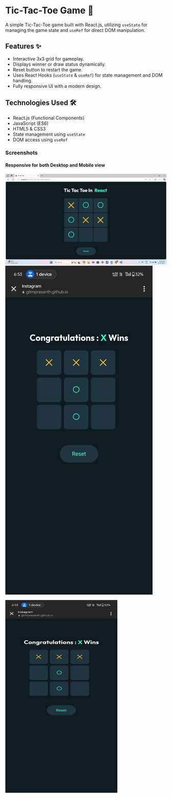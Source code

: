 # Tic-Tac-Toe Game 🎲

A simple Tic-Tac-Toe game built with React.js, utilizing `useState` for managing the game state and `useRef` for direct DOM manipulation.

## Features ✨
- Interactive 3x3 grid for gameplay.
- Displays winner or draw status dynamically.
- Reset button to restart the game.
- Uses React Hooks (`useState` & `useRef`) for state management and DOM handling.
- Fully responsive UI with a modern design.

## Technologies Used 🛠️
- React.js (Functional Components)
- JavaScript (ES6)
- HTML5 & CSS3
- State management using `useState`
- DOM access using `useRef`

### Screenshots 

#### Responsive for both Desktop and Mobile view

![Alttext](public/s1.png)
![Alttxt](public/s2.jpeg)

<img src="./public/s2.jpeg" width=350 height=600>


